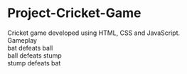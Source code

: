 # Project-Cricket-Game
Cricket game developed using HTML, CSS and JavaScript.
<br>
Gameplay
<br>
bat defeats ball
<br>
ball defeats stump
<br>
stump defeats bat